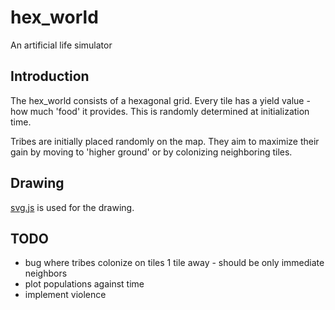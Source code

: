 # hex_world

An artificial life simulator

## Introduction

The hex_world consists of a hexagonal grid. Every tile has a yield value - how much 'food' it provides. This is randomly determined at initialization time.

Tribes are initially placed randomly on the map. They aim to maximize their gain by moving to 'higher ground' or by colonizing neighboring tiles.

## Drawing

[svg.js](https://github.com/wout/svg.js.git) is used for the drawing.

## TODO

* bug where tribes colonize on tiles 1 tile away - should be only immediate neighbors
* plot populations against time
* implement violence
